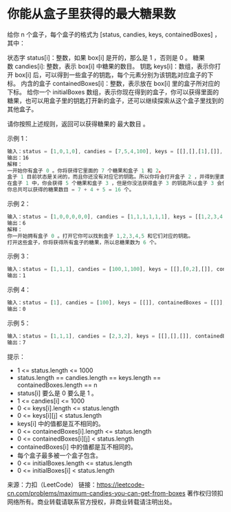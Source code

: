 # 你能从盒子里获得的最大糖果数

给你 n 个盒子，每个盒子的格式为 [status, candies, keys, containedBoxes] ，其中：

状态字 status[i]：整数，如果 box[i] 是开的，那么是 1 ，否则是 0 。
糖果数 candies[i]: 整数，表示 box[i] 中糖果的数目。
钥匙 keys[i]：数组，表示你打开 box[i] 后，可以得到一些盒子的钥匙，每个元素分别为该钥匙对应盒子的下标。
内含的盒子 containedBoxes[i]：整数，表示放在 box[i] 里的盒子所对应的下标。
给你一个 initialBoxes 数组，表示你现在得到的盒子，你可以获得里面的糖果，也可以用盒子里的钥匙打开新的盒子，还可以继续探索从这个盒子里找到的其他盒子。

请你按照上述规则，返回可以获得糖果的 最大数目 。

示例 1：

``` javascript
输入：status = [1,0,1,0], candies = [7,5,4,100], keys = [[],[],[1],[]], containedBoxes = [[1,2],[3],[],[]], initialBoxes = [0]
输出：16
解释：
一开始你有盒子 0 。你将获得它里面的 7 个糖果和盒子 1 和 2。
盒子 1 目前状态是关闭的，而且你还没有对应它的钥匙。所以你将会打开盒子 2 ，并得到里面的 4 个糖果和盒子 1 的钥匙。
在盒子 1 中，你会获得 5 个糖果和盒子 3 ，但是你没法获得盒子 3 的钥匙所以盒子 3 会保持关闭状态。
你总共可以获得的糖果数目 = 7 + 4 + 5 = 16 个。
```

示例 2：

``` javascript
输入：status = [1,0,0,0,0,0], candies = [1,1,1,1,1,1], keys = [[1,2,3,4,5],[],[],[],[],[]], containedBoxes = [[1,2,3,4,5],[],[],[],[],[]], initialBoxes = [0]
输出：6
解释：
你一开始拥有盒子 0 。打开它你可以找到盒子 1,2,3,4,5 和它们对应的钥匙。
打开这些盒子，你将获得所有盒子的糖果，所以总糖果数为 6 个。
```

示例 3：

``` javascript
输入：status = [1,1,1], candies = [100,1,100], keys = [[],[0,2],[]], containedBoxes = [[],[],[]], initialBoxes = [1]
输出：1
```

示例 4：

``` javascript
输入：status = [1], candies = [100], keys = [[]], containedBoxes = [[]], initialBoxes = []
输出：0
```

示例 5：

``` javascript
输入：status = [1,1,1], candies = [2,3,2], keys = [[],[],[]], containedBoxes = [[],[],[]], initialBoxes = [2,1,0]
输出：7
```

提示：

- 1 <= status.length <= 1000
- status.length == candies.length == keys.length == containedBoxes.length == n
- status[i] 要么是 0 要么是 1 。
- 1 <= candies[i] <= 1000
- 0 <= keys[i].length <= status.length
- 0 <= keys[i][j] < status.length
- keys[i] 中的值都是互不相同的。
- 0 <= containedBoxes[i].length <= status.length
- 0 <= containedBoxes[i][j] < status.length
- containedBoxes[i] 中的值都是互不相同的。
- 每个盒子最多被一个盒子包含。
- 0 <= initialBoxes.length <= status.length
- 0 <= initialBoxes[i] < status.length

来源：力扣（LeetCode）
链接：https://leetcode-cn.com/problems/maximum-candies-you-can-get-from-boxes
著作权归领扣网络所有。商业转载请联系官方授权，非商业转载请注明出处。
